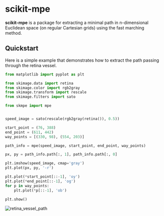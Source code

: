 # scikit-mpe

**scikit-mpe** is a package for extracting a minimal path in n-dimensional Euclidean space (on regular Cartesian grids) 
using the fast marching method.


## Quickstart

Here is a simple example that demonstrates how to extract the path passing through the retina vessel.

```python
from matplotlib import pyplot as plt

from skimage.data import retina
from skimage.color import rgb2gray
from skimage.transform import rescale
from skimage.filters import sato

from skmpe import mpe


speed_image = sato(rescale(rgb2gray(retina()), 0.5))

start_point = (76, 388)
end_point = (611, 442)
way_points = [(330, 98), (554, 203)]

path_info = mpe(speed_image, start_point, end_point, way_points)

px, py = path_info.path[:, 1], path_info.path[:, 0]

plt.imshow(speed_image, cmap='gray')
plt.plot(px, py, '-r')

plt.plot(*start_point[::-1], 'oy')
plt.plot(*end_point[::-1], 'og')
for p in way_points:
    plt.plot(*p[::-1], 'ob')

plt.show()
```

![retina_vessel_path](https://user-images.githubusercontent.com/1299189/73837796-482a2c00-4823-11ea-9273-3e551f4bbdd7.png)
